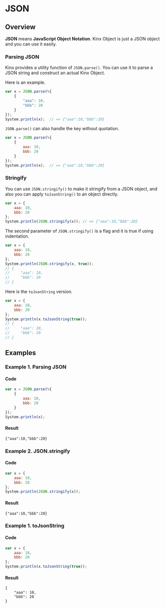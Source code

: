 # JSON

## Overview

**JSON** means **JavaScript Object Notation**.
Kinx Object is just a JSON object and you can use it easily.

### Parsing JSON

Kinx provides a utility function of `JSON.parse()`.
You can use it to parse a JSON string and construct an actual Kinx Object.

Here is an example.

```javascript
var x = JSON.parse(%{
    {
        "aaa": 10,
        "bbb": 20
    }
});
System.println(x);  // => {"aaa":10,"bbb":20}
```

`JSON.parse()` can also handle the key without quotation.

```javascript
var x = JSON.parse(%{
    {
        aaa: 10,
        bbb: 20
    }
});
System.println(x);  // => {"aaa":10,"bbb":20}
```

### Stringify

You can use `JSON.stringify()` to make it stringify from a JSON object,
and also you can apply `toJsonString()` to an object directly.

```javascript
var x = {
    aaa: 10,
    bbb: 20
};
System.println(JSON.stringify(x)); // => {"aaa":10,"bbb":20}
```

The second parameter of `JSON.stringify()` is a flag and it is true if using indentation.

```javascript
var x = {
    aaa: 10,
    bbb: 20
};
System.println(JSON.stringify(x, true));
// {
//     "aaa": 10,
//     "bbb": 20
// }
```

Here is the `toJsonString` version.

```javascript
var x = {
    aaa: 10,
    bbb: 20
};
System.println(x.toJsonString(true));
// {
//     "aaa": 10,
//     "bbb": 20
// }
```

## Examples

### Example 1. Parsing JSON

#### Code

```javascript
var x = JSON.parse(%{
    {
        aaa: 10,
        bbb: 20
    }
});
System.println(x);
```

#### Result

```
{"aaa":10,"bbb":20}
```

### Example 2. JSON.stringify

#### Code

```javascript
var x = {
    aaa: 10,
    bbb: 20
};
System.println(JSON.stringify(x));
```

#### Result

```
{"aaa":10,"bbb":20}
```

### Example 1. toJsonString

#### Code

```javascript
var x = {
    aaa: 10,
    bbb: 20
};
System.println(x.toJsonString(true));
```

#### Result

```
{
    "aaa": 10,
    "bbb": 20
}
```
